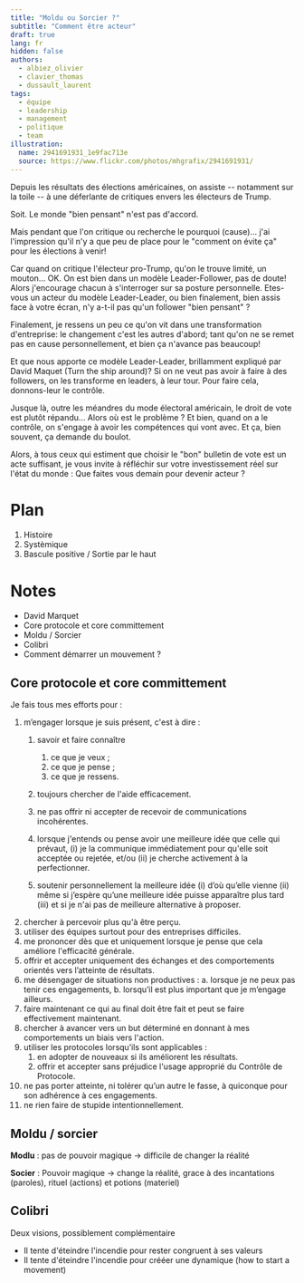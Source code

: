 ```yaml
---
title: "Moldu ou Sorcier ?"
subtitle: "Comment être acteur"
draft: true
lang: fr
hidden: false
authors:
  - albiez_olivier
  - clavier_thomas
  - dussault_laurent
tags:
  - équipe
  - leadership
  - management
  - politique
  - team
illustration:
  name: 2941691931_1e9fac713e
  source: https://www.flickr.com/photos/mhgrafix/2941691931/
---
```


Depuis les résultats des élections américaines, on assiste -- notamment sur la toile -- à une déferlante de critiques envers les électeurs de Trump.

Soit. Le monde "bien pensant" n'est pas d'accord.

Mais pendant que l'on critique ou recherche le pourquoi (cause)...
j'ai l'impression qu'il n'y a que peu de place pour le "comment on évite ça" pour les élections à venir!

Car quand on critique l'électeur pro-Trump, qu'on le trouve limité, un mouton... OK. On est bien dans un modèle Leader-Follower, pas de doute!
Alors j'encourage chacun à s'interroger sur sa posture personnelle. Etes-vous un acteur du modèle Leader-Leader, ou bien finalement, bien assis face à votre écran, n'y a-t-il pas qu'un follower "bien pensant" ?

Finalement, je ressens un peu ce qu'on vit dans une transformation d'entreprise: le changement c'est les autres d'abord; tant qu'on ne se remet pas en cause personnellement, et bien ça n'avance pas beaucoup!

Et que nous apporte ce modèle Leader-Leader, brillamment expliqué par David Maquet (Turn the ship around)?
Si on ne veut pas avoir à faire à des followers, on les transforme en leaders, à leur tour. Pour faire cela, donnons-leur le contrôle.

Jusque là, outre les méandres du mode électoral américain, le droit de vote est plutôt répandu...
Alors où est le problème ? Et bien, quand on a le contrôle, on s'engage à avoir les compétences qui vont avec. Et ça, bien souvent, ça demande du boulot.

Alors, à tous ceux qui estiment que choisir le "bon" bulletin de vote est un acte suffisant, je vous invite à réfléchir sur votre investissement réel sur l'état du monde :
Que faites vous demain pour devenir acteur ?



# Plan

1. Histoire
2. Systèmique
3. Bascule positive / Sortie par le haut


# Notes

- David Marquet
- Core protocole et core committement
- Moldu / Sorcier
- Colibri
- Comment démarrer un mouvement ?


## Core protocole et core committement

Je fais tous mes efforts pour :

1. m’engager lorsque je suis présent, c'est à dire :
    1. savoir et faire connaître
        1. ce que je veux ;
        2. ce que je pense ;
        3. ce que je ressens.

    2. toujours chercher de l'aide efficacement.
    3. ne pas offrir ni accepter de recevoir de communications incohérentes.
    4. lorsque j'entends ou pense avoir une meilleure idée que celle qui prévaut, (i) je la communique immédiatement pour qu'elle soit acceptée ou rejetée, et/ou (ii) je cherche activement à la perfectionner.
    5. soutenir personnellement la meilleure idée (i) d’où qu’elle vienne (ii) même si j’espère qu’une meilleure idée puisse apparaître plus tard (iii) et si je n'ai pas de meilleure alternative à proposer.
2. chercher à percevoir plus qu'à être perçu.
3. utiliser des équipes surtout pour des entreprises difficiles.
4. me prononcer dès que et uniquement lorsque je pense que cela améliore l'efficacité générale.
5. offrir et accepter uniquement des échanges et des comportements orientés vers l’atteinte de résultats.
6. me désengager de situations non productives :
a. lorsque je ne peux pas tenir ces engagements,
b. lorsqu’il est plus important que je m’engage ailleurs.
7. faire maintenant ce qui au final doit être fait et peut se faire effectivement maintenant.
8. chercher à avancer vers un but déterminé en donnant à mes comportements un biais vers l'action.
9. utiliser les protocoles lorsqu’ils sont applicables :
    1. en adopter de nouveaux si ils améliorent les résultats.
    2. offrir et accepter sans préjudice l'usage approprié du Contrôle de Protocole.
10. ne pas porter atteinte, ni tolérer qu’un autre le fasse, à  quiconque pour son adhérence à ces engagements.
11. ne rien faire de stupide intentionnellement.


## Moldu / sorcier

**Modlu** : pas de pouvoir magique -> difficile de changer la réalité

**Socier** : Pouvoir magique -> change la réalité, grace à des incantations (paroles), rituel (actions) et potions (materiel)


## Colibri

Deux visions, possiblement complémentaire

- Il tente d'éteindre l'incendie pour rester congruent à ses valeurs
- Il tente d'éteindre l'incendie pour crééer une dynamique (how to start a movement)

